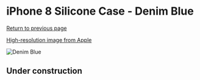 # iPhone 8 Silicone Case - Denim Blue

[Return to previous page](/iphone_7)

[High-resolution image from Apple](https://store.storeimages.cdn-apple.com/8756/as-images.apple.com/is/MRFR2?wid=4500&hei=4500&fmt=png)

<div style="width: 512px"><img src="/almost_uncompressed/MRFR2.webp" alt="Denim Blue"></div>

## Under construction
